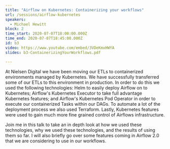 ```yaml
---
title: "Airflow on Kubernetes: Containerizing your workflows"
url: /sessions/airflow-kubernetes
speakers:
  - Michael Hewitt
block: 2
time_start: 2020-07-07T18:00:00.000Z
time_end: 2020-07-07T18:45:00.000Z
id: b3
video: https://www.youtube.com/embed/3VDeKmxHWYA
slides: b3-ContainerizingYourWorkflows.pdf

---
```


At Nielsen Digital we have been moving our ETLs to containerized environments managed by Kubernetes. We have successfully transferred some of our ETLs to this environment in production. In order to do this we used the following technologies: Helm to easily deploy Airflow on to Kubernetes; Airflow's Kubernetes Executor to take full advantage Kubernetes features; and Airflow's Kubernetes Pod Operator in order to execute our containerized Tasks within our DAGs. To automate a lot of the deployment process we also used Terraform. Lastly, Kubernetes features were used to gain much more fine grained control of Airflows infrastructure.
<!--more-->

Join me in this talk to take an in depth look at how we used these technologies, why we used these technologies, and the results of using them so far. I will also briefly go over some features coming in Airflow 2.0 that we are considering to use in our workflows.